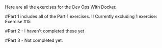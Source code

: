 Here are all the exercises for the Dev Ops With Docker.

#Part 1 includes all of the Part 1 exercises. !! Currently excluding 1 exercise: Exercise #15

#Part 2 - I haven't completed these yet

#Part 3 - Not completed yet.
